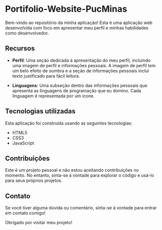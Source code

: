 # Portifolio-Website-PucMinas

Bem-vindo ao repositório da minha aplicação! Esta é uma aplicação web desenvolvida com foco em apresentar meu perfil e minhas habilidades como desenvolvedor.

## Recursos

- **Perfil**: Uma seção dedicada à apresentação do meu perfil, incluindo uma imagem de perfil e informações pessoais. A imagem de perfil tem um belo efeito de sombra e a seção de informações pessoais inclui texto justificado para fácil leitura.

- **Linguagens**: Uma subseção dentro das informações pessoais que apresenta as linguagens de programação que eu domino. Cada linguagem é representada por um ícone.

## Tecnologias utilizadas

Esta aplicação foi construída usando as seguintes tecnologias:

- HTML5
- CSS3
- JavaScript

## Contribuições

Este é um projeto pessoal e não estou aceitando contribuições no momento. No entanto, sinta-se à vontade para explorar o código e usá-lo para seus próprios projetos.

## Contato

Se você tiver alguma dúvida ou comentário, sinta-se à vontade para entrar em contato comigo!

Obrigado por visitar meu projeto!
